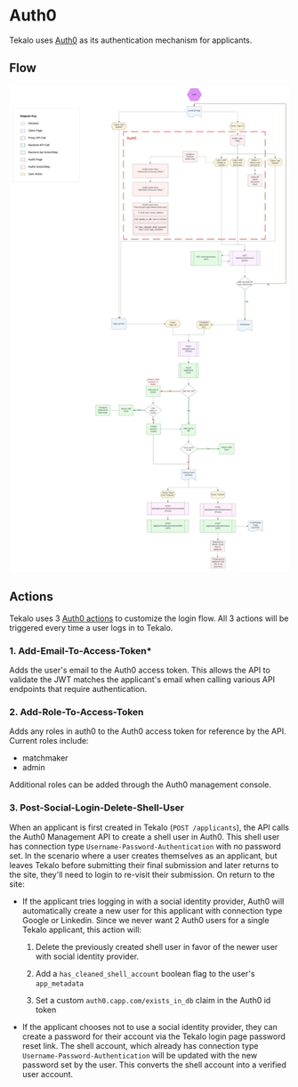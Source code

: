 # Auth0

Tekalo uses [Auth0](https://manage.auth0.com) as its authentication mechanism for applicants.

## Flow

![Authentication Flow Diagram](../docs/media/Applicant_Auth_Flow.jpeg "Auth Flow")

## Actions

Tekalo uses 3 [Auth0 actions](https://auth0.com/docs/customize/actions) to customize the login flow. All 3 actions will be triggered every time a user logs in to Tekalo.

### 1. **Add-Email-To-Access-Token***
Adds the user's email to the Auth0 access token. This allows the API to validate the JWT matches the applicant's email when calling various API endpoints that require authentication.

### 2. **Add-Role-To-Access-Token**
Adds any roles in auth0 to the Auth0 access token for reference by the API. Current roles include:
- matchmaker
- admin

Additional roles can be added through the Auth0 management console.

### 3. **Post-Social-Login-Delete-Shell-User**

When an applicant is first created in Tekalo (`POST /applicants`), the API calls the Auth0 Management API to create a shell user in Auth0. This shell user has connection type `Username-Password-Authentication` with no password set. 
In the scenario where a user creates themselves as an applicant, but leaves Tekalo before submitting their final submission and later returns to the site, they'll need to login to re-visit their submission. On return to the site:

- If the applicant tries logging in with a social identity provider, Auth0 will automatically create a new user for this applicant with connection type Google or Linkedin. Since we never want 2 Auth0 users for a single Tekalo applicant, this action will:

  1. Delete the previously created shell user in favor of the newer user with social identity provider.
  2. Add a `has_cleaned_shell_account` boolean flag to the user's `app_metadata`

  3. Set a custom `auth0.capp.com/exists_in_db` claim in the Auth0 id token

- If the applicant chooses not to use a social identity provider, they can create a password for their account via the Tekalo login page password reset link. The shell account, which already has connection type `Username-Password-Authentication` will be updated with the new password set by the user. This converts the shell account into a verified user account.
